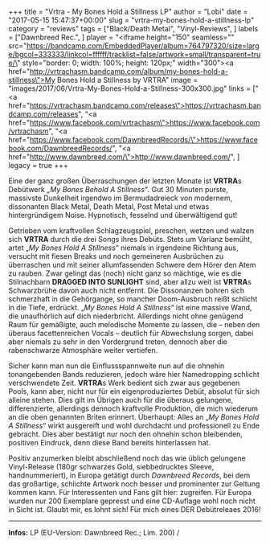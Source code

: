 +++
title = "Vrtra - My Bones Hold a Stillness LP"
author = "Lobi"
date = "2017-05-15 15:47:37+00:00"
slug = "vrtra-my-bones-hold-a-stillness-lp"
category = "reviews"
tags = ["Black/Death Metal", "Vinyl-Reviews", ]
labels = ["Dawnbreed Rec.", ]
player = "<iframe height=\"150\" seamless=\"\" src=\"https://bandcamp.com/EmbeddedPlayer/album=764797320/size=large/bgcol=333333/linkcol=ffffff/tracklist=false/artwork=small/transparent=true/\" style=\"border: 0; width: 100%; height: 120px;\" width=\"300\"><a href=\"http://vrtrachasm.bandcamp.com/album/my-bones-hold-a-stillness\">My Bones Hold a Stillness by VRTRA</a></iframe>"
image = "images/2017/06/Vrtra-My-Bones-Hold-a-Stillness-300x300.jpg"
links = ["<a href=\"https://vrtrachasm.bandcamp.com/releases\">https://vrtrachasm.bandcamp.com/releases</a>", "<a href=\"https://www.facebook.com/vrtrachasm\">https://www.facebook.com/vrtrachasm</a>", "<a href=\"https://www.facebook.com/DawnbreedRecords/\">https://www.facebook.com/DawnbreedRecords/</a>", "<a href=\"http://www.dawnbreed.com/\">http://www.dawnbreed.com/</a>", ]
legacy = true
+++

Eine der ganz großen Überraschungen der letzten Monate ist **VRTRA**s Debütwerk _„My Bones Behold A Stillness“_. Gut 30 Minuten purste, massivste Dunkelheit irgendwo im Bermudadreieck von modernem, dissonanten Black Metal, Death Metal, Post Metal und etwas hintergründigem Noise. Hypnotisch, fesselnd und überwältigend gut!

Getrieben vom kraftvollen Schlagzeugspiel, preschen, wetzen und walzen sich **VRTRA** durch die drei Songs ihres Debüts. Stets um Varianz bemüht, artet „_My Bones Hold A Stillness_“ niemals in irgendeine Richtung aus, versucht mit fiesen Breaks und noch gemeineren Ausbrüchen zu überraschen und mit seiner allumfassenden Schwere dem Hörer den Atem zu rauben. Zwar gelingt das (noch) nicht ganz so mächtige, wie es die Stilnachbarn **DRAGGED INTO SUNLIGHT** sind, aber allzu weit ist **VRTRA**s Schwarzbrühe davon auch nicht entfernt. Die Dissonanzen bohren sich schmerzhaft in die Gehörgange, so mancher Doom-Ausbruch reißt schlicht in die Tiefe, erdrückt. „_My Bones Hold A Stillness_“ ist eine massive Wand, die unaufhörlich auf dich niederbricht. Allerdings nicht ohne genügend Raum für gemäßigte, auch melodische Momente zu lassen, die – neben den überaus facettenreichen Vocals – deutlich für Abwechslung sorgen, dabei aber niemals zu sehr in den Vordergrund treten, dennoch aber die rabenschwarze Atmosphäre weiter vertiefen.

Sicher kann man nun die Einflussspannweite nun auf die ohnehin tonangebenden Bands reduzieren, jedoch wäre hier Namedropping schlicht verschwendete Zeit. **VRTRA**s Werk bedient sich zwar aus gegebenen Pools, kann aber, nicht nur für ein eigenproduziertes Debüt, absolut für sich alleine stehen. Dies gilt im Übrigen auch für die überaus gelungene, differenzierte, allerdings dennoch kraftvolle Produktion, die mich wiederum an die oben genannten Briten erinnert. Überhaupt: Alles an „_My Bones Hold A Stillness_“ wirkt ausgereift und wohl durchdacht und professionell zu Ende gebracht. Dies aber bestätigt nur noch den ohnehin schon bleibenden, positiven Eindruck, denn diese Band bereits hinterlassen hat.

Positiv anzumerken bleibt abschließend noch das wie üblich gelungene Vinyl-Release (180gr schwarzes Gold, siebbedrucktes Sleeve, handnummeriert), in Europa getätigt durch _Dawnbreed Records_, bei dem das großartige, schlichte Artwork noch besser und prominenter zur Geltung kommen kann. Für Interessenten und Fans gilt hier: zugreifen. Für Europa wurden nur 200 Exemplare gepresst und eine CD-Auflage wohl noch nicht in Sicht ist. Glaubt mir, es lohnt sich! Für mich eines DER Debütreleaes 2016!





---
**Infos:**
LP (EU-Version: Dawnbreed Rec.; Lim. 200) / 
